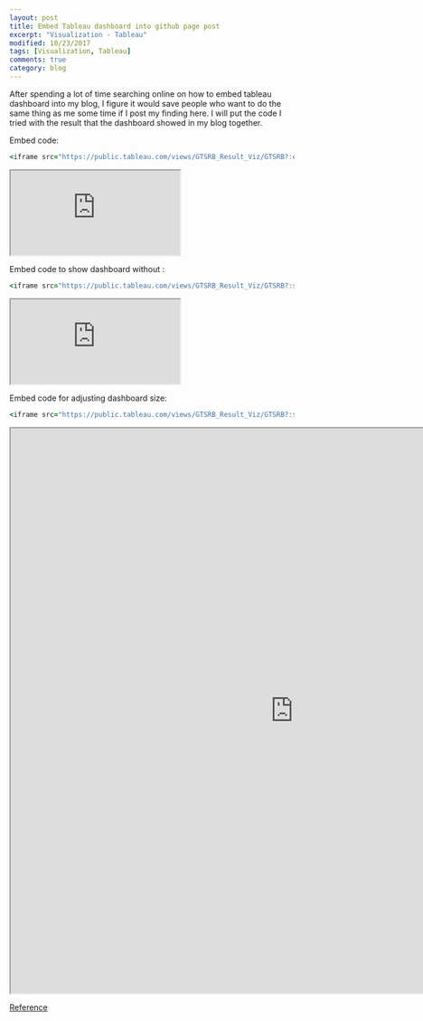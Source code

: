```yaml
---
layout: post
title: Embed Tableau dashboard into github page post
excerpt: "Visualization - Tableau"
modified: 10/23/2017
tags: [Visualization, Tableau]
comments: true
category: blog
---  
```


After spending a lot of time searching online on how to embed tableau dashboard into my blog, I figure it would save people who want to do the same thing as me some time if I post my finding here. I will put the code I tried with the result that the dashboard showed in my blog together. 


Embed code:  
~~~ ruby
<iframe src="https://public.tableau.com/views/GTSRB_Result_Viz/GTSRB?:embed=y&:display_count=yes"></iframe>
~~~
  
<iframe src="https://public.tableau.com/views/GTSRB_Result_Viz/GTSRB?:embed=y&:display_count=yes"></iframe>


Embed code to show dashboard without :  
~~~ ruby
<iframe src="https://public.tableau.com/views/GTSRB_Result_Viz/GTSRB?:showVizHome=no&:embed=true"></iframe>
~~~
  
<iframe src="https://public.tableau.com/views/GTSRB_Result_Viz/GTSRB?:showVizHome=no&:embed=true"></iframe>


Embed code for adjusting dashboard size:    
~~~ ruby
<iframe src="https://public.tableau.com/views/GTSRB_Result_Viz/GTSRB?:showVizHome=no&:embed=true" width = '1000' height = '1000'></iframe>
~~~  
<iframe src="https://public.tableau.com/views/GTSRB_Result_Viz/GTSRB?:showVizHome=no&:embed=true" width = '1000' height = '1000'></iframe>



[Reference](http://kb.tableau.com/articles/howto/embedding-tableau-public-views-in-iframes)
